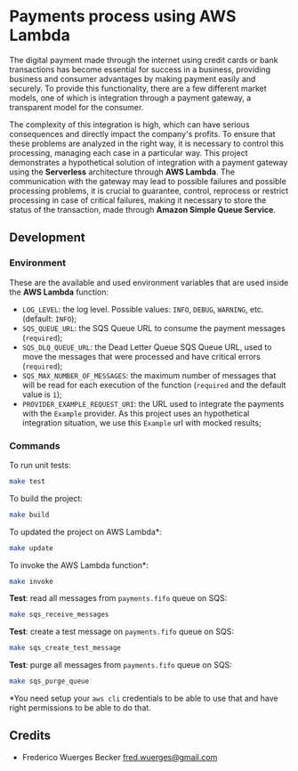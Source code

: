 Payments process using AWS Lambda 
============================================================

The digital payment made through the internet using credit cards or bank transactions has become essential for success in a business, providing business and consumer advantages by making payment easily and securely. 
To provide this functionality, there are a few different market models, one of which is integration through a payment gateway, a transparent model for the consumer. 

The complexity of this integration is high, which can have serious consequences and directly impact the company's profits. 
To ensure that these problems are analyzed in the right way, it is necessary to control this processing, managing each case in a particular way. 
This project demonstrates a hypothetical solution of integration with a payment gateway using the **Serverless** architecture through **AWS Lambda**. 
The communication with the gateway may lead to possible failures and possible processing problems, it is crucial to guarantee, control, reprocess or restrict processing in case of critical failures, making it necessary to store the status of the transaction, made through **Amazon Simple Queue Service**.


Development
------------------------------------------------------------

### Environment

These are the available and used environment variables that are used inside the **AWS Lambda** function:

* `LOG_LEVEL`: the log level. Possible values: `INFO`, `DEBUG`, `WARNING`, etc. (default: `INFO`);
* `SQS_QUEUE_URL`: the SQS Queue URL to consume the payment messages (`required`); 
* `SQS_DLQ_QUEUE_URL`: the Dead Letter Queue SQS Queue URL, used to move the messages that were processed and have critical errors (`required`); 
* `SQS_MAX_NUMBER_OF_MESSAGES`: the maximum number of messages that will be read for each execution of the function (`required` and the default value is `1`); 
* `PROVIDER_EXAMPLE_REQUEST_URI`: the URL used to integrate the payments with the `Example` provider. As this project uses an hypothetical integration situation, we use this `Example` url with mocked results; 

### Commands

To run unit tests:
```bash
make test
```

To build the project:
```bash
make build
```

To updated the project on AWS Lambda*:
```bash
make update
```

To invoke the AWS Lambda function*:
```bash
make invoke
```

**Test**: read all messages from `payments.fifo` queue on SQS:
```bash
make sqs_receive_messages
```

**Test**: create a test message on `payments.fifo` queue on SQS:
```bash
make sqs_create_test_message
```

**Test**: purge all messages from `payments.fifo` queue on SQS:
```bash
make sqs_purge_queue
```

*You need setup your `aws cli` credentials to be able to use that and have right permissions to be able to do that.


Credits
------------------------------------------------------------
* Frederico Wuerges Becker <fred.wuerges@gmail.com>
 